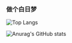 ### 做个白日梦
![Top Langs](https://github-readme-stats.vercel.app/api/top-langs/?username=kikyoluka&layout=compact)

![Anurag's GitHub stats](https://github-readme-stats.vercel.app/api?username=kikyoluka&show_icons=true)
<!--
**sanshiliuxiao/sanshiliuxiao** is a ✨ _special_ ✨ repository because its `README.md` (this file) appears on your GitHub profile.

Here are some ideas to get you started:

- 🔭 I’m currently working on ...
- 🌱 I’m currently learning ...
- 👯 I’m looking to collaborate on ...
- 🤔 I’m looking for help with ...
- 💬 Ask me about ...
- 📫 How to reach me: ...
- 😄 Pronouns: ...
- ⚡ Fun fact: ...
-->
